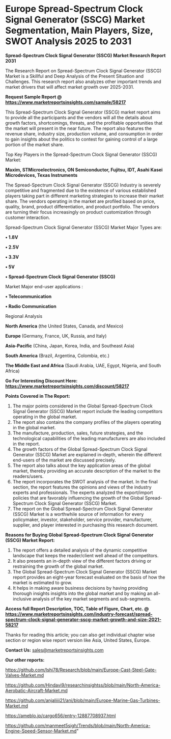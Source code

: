 # Europe Spread-Spectrum Clock Signal Generator (SSCG) Market Segmentation, Main Players, Size, SWOT Analysis 2025 to 2031

<strong>Spread-Spectrum Clock Signal Generator (SSCG) Market Research Report 2031</strong>

The Research Report on Spread-Spectrum Clock Signal Generator (SSCG) Market is a Skillful and Deep Analysis of the Present Situation and Challenges. This research report also analyzes other important trends and market drivers that will affect market growth over 2025-2031.

<strong>Request Sample Report @ <a href=https://www.marketreportsinsights.com/sample/58217>https://www.marketreportsinsights.com/sample/58217</a></strong>

This Spread-Spectrum Clock Signal Generator (SSCG) market report aims to provide all the participants and the vendors will all the details about growth factors, shortcomings, threats, and the profitable opportunities that the market will present in the near future. The report also features the revenue share, industry size, production volume, and consumption in order to gain insights about the politics to contest for gaining control of a large portion of the market share.

Top Key Players in the Spread-Spectrum Clock Signal Generator (SSCG) Market:

<strong>Maxim, STMicroelectronics, ON Semiconductor, Fujitsu, IDT, Asahi Kasei Microdevices, Texas Instruments</strong>

The Spread-Spectrum Clock Signal Generator (SSCG) Industry is severely competitive and fragmented due to the existence of various established players taking part in different marketing strategies to increase their market share. The vendors operating in the market are profiled based on price, quality, brand, product differentiation, and product portfolio. The vendors are turning their focus increasingly on product customization through customer interaction.

Spread-Spectrum Clock Signal Generator (SSCG) Market Major Types are:

<strong>• 1.8V

• 2.5V

• 3.3V

• 5V

• Spread-Spectrum Clock Signal Generator (SSCG)</strong>

Market Major end-user applications :

<strong>• Telecommunication

• Radio Communication</strong>

Regional Analysis

</u><strong><b>North America</b></strong> (the United States, Canada, and Mexico)

<strong><b>Europe </b></strong>(Germany, France, UK, Russia, and Italy)

<strong><b>Asia-Pacific</b></strong> (China, Japan, Korea, India, and Southeast Asia)

<strong><b>South America</b></strong> (Brazil, Argentina, Colombia, etc.)

<strong><b>The Middle East and Africa</b></strong> (Saudi Arabia, UAE, Egypt, Nigeria, and South Africa)

<strong>Go For Interesting Discount Here: <a href=https://www.marketreportsinsights.com/discount/58217>https://www.marketreportsinsights.com/discount/58217</a></strong>

<strong>Points Covered in The Report:</strong>
<ol>
  <li>The major points considered in the Global Spread-Spectrum Clock Signal Generator (SSCG) Market report include the leading competitors operating in the global market.</li>
  <li>The report also contains the company profiles of the players operating in the global market.</li>
  <li>The manufacture, production, sales, future strategies, and the technological capabilities of the leading manufacturers are also included in the report.</li>
  <li>The growth factors of the Global Spread-Spectrum Clock Signal Generator (SSCG) Market are explained in-depth, wherein the different end-users of the market are discussed precisely.</li>
  <li>The report also talks about the key application areas of the global market, thereby providing an accurate description of the market to the readers/users.</li>
  <li>The report incorporates the SWOT analysis of the market. In the final section, the report features the opinions and views of the industry experts and professionals. The experts analyzed the export/import policies that are favorably influencing the growth of the Global Spread-Spectrum Clock Signal Generator (SSCG) Market.</li>
  <li>The report on the Global Spread-Spectrum Clock Signal Generator (SSCG) Market is a worthwhile source of information for every policymaker, investor, stakeholder, service provider, manufacturer, supplier, and player interested in purchasing this research document.</li>
</ol>
<strong>Reasons for Buying Global Spread-Spectrum Clock Signal Generator (SSCG) Market Report:</strong>

<ol>
  <li>The report offers a detailed analysis of the dynamic competitive landscape that keeps the reader/client well ahead of the competitors.</li>
  <li>It also presents an in-depth view of the different factors driving or restraining the growth of the global market.</li>
  <li>The Global Spread-Spectrum Clock Signal Generator (SSCG) Market report provides an eight-year forecast evaluated on the basis of how the market is estimated to grow.</li>
  <li>It helps in making aware business decisions by having providing thorough insights insights into the global market and by making an all-inclusive analysis of the key market segments and sub-segments.</li>
</ol>
<strong>Access full Report Description, TOC, Table of Figure, Chart, etc. @ <a href=https://www.marketreportsinsights.com/industry-forecast/spread-spectrum-clock-signal-generator-sscg-market-growth-and-size-2021-58217>https://www.marketreportsinsights.com/industry-forecast/spread-spectrum-clock-signal-generator-sscg-market-growth-and-size-2021-58217</a></strong>


Thanks for reading this article; you can also get individual chapter wise section or region wise report version like Asia, United States, Europe.

<strong>Contact Us:</strong>
sales@marketreportsinsights.com

<strong>Our other reports:</strong>

<a href=https://github.com/Ishi78/Research/blob/main/Europe-Cast-Steel-Gate-Valves-Market.md>https://github.com/Ishi78/Research/blob/main/Europe-Cast-Steel-Gate-Valves-Market.md</a>

<a href=https://github.com/Hindavi9/researchinsightss/blob/main/North-America-Aerobatic-Aircraft-Market.md>https://github.com/Hindavi9/researchinsightss/blob/main/North-America-Aerobatic-Aircraft-Market.md</a>

<a href=https://github.com/anjaliiii21/ani/blob/main/Europe-Marine-Gas-Turbines-Market.md>https://github.com/anjaliiii21/ani/blob/main/Europe-Marine-Gas-Turbines-Market.md</a>

<a href=https://ameblo.jp/cargo656/entry-12887708937.html>https://ameblo.jp/cargo656/entry-12887708937.html</a>

<a href=https://github.com/manmeet5sigh/Trends/blob/main/North-America-Engine-Speed-Sensor-Market.md>https://github.com/manmeet5sigh/Trends/blob/main/North-America-Engine-Speed-Sensor-Market.md</a>"
